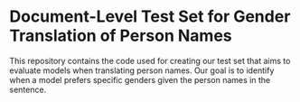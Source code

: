 # Document-Level Test Set for Gender Translation of Person Names

This repository contains the code used for creating our test set that aims to evaluate models when translating person names.
Our goal is to identify when a model prefers specific genders given the person names in the sentence.
